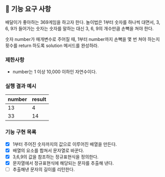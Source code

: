 ## 🚀 기능 요구 사항

배달이가 좋아하는 369게임을 하고자 한다. 놀이법은 1부터 숫자를 하나씩 대면서, 3, 6, 9가 들어가는 숫자는 숫자를 말하는 대신 3, 6, 9의 개수만큼 손뼉을 쳐야 한다.

숫자 number가 매개변수로 주어질 때, 1부터 number까지 손뼉을 몇 번 쳐야 하는지 횟수를 return 하도록 solution 메서드를 완성하라.

### 제한사항

- number는 1 이상 10,000 이하인 자연수이다.

### 실행 결과 예시

| number | result |
| ------ | ------ |
| 13     | 4      |
| 33     | 14     |

### 기능 구현 목록

- [x] 1부터 주어진 숫자까지의 값으로 이루어진 배열을 만든다.
- [x] 배열의 요소를 합쳐서 문자열로 바꾼다.
- [x] 3,6,9의 값을 참조하는 정규표현식을 정의한다.
- [x] 문자열에서 정규표현식에 해당되는 문자를 추출해 낸다.
- [ ] 추출해낸 문자의 길이를 리턴한다.
